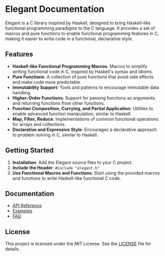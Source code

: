 # Elegant Documentation

Elegant is a C library inspired by Haskell, designed to bring Haskell-like functional programming paradigms to the C language. It provides a set of macros and pure functions to enable functional programming features in C, making it easier to write code in a functional, declarative style.

## Features

- **Haskell-like Functional Programming Macros**: Macros to simplify writing functional code in C, inspired by Haskell's syntax and idioms.
- **Pure Functions**: A collection of pure functions that avoid side effects and make code more predictable.
- **Immutability Support**: Tools and patterns to encourage immutable data handling.
- **Higher-Order Functions**: Support for passing functions as arguments and returning functions from other functions.
- **Function Composition, Currying, and Partial Application**: Utilities to enable advanced function manipulation, similar to Haskell.
- **Map, Filter, Reduce**: Implementations of common functional operations for arrays and collections.
- **Declarative and Expressive Style**: Encourages a declarative approach to problem solving in C, similar to Haskell.

## Getting Started

1. **Installation**: Add the Elegant source files to your C project.
2. **Include the Header**: `#include "elegant.h"`
3. **Use Functional Macros and Functions**: Start using the provided macros and functions to write Haskell-like functional C code.


## Documentation

- [API Reference](./api.md)
- [Examples](./examples.md)
- [FAQ](./faq.md)

## License

This project is licensed under the MIT License. See the [LICENSE](../LICENSE) file for details.
